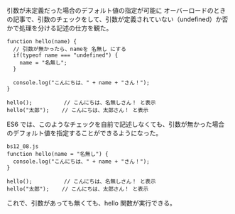 引数が未定義だった場合のデフォルト値の指定が可能に
オーバーロードのときの記事で、引数のチェックをして、引数が定義されていない（undefined）か否かで処理を分ける記述の仕方を観た。

```
function hello(name) {
  // 引数が無かったら、nameを 名無し にする
  if(typeof name === "undefined") {
    name = "名無し";
  }

  console.log("こんにちは、" + name + "さん！");
}

hello();          // こんにちは、名無しさん！ と表示
hello("太郎");    // こんにちは、太郎さん！ と表示
```

ES6 では、このようなチェックを自前で記述しなくても、引数が無かった場合のデフォルト値を指定することができるようになった。

```
bs12_08.js
function hello(name = "名無し") {
  console.log("こんにちは、" + name + "さん！");
}

hello();          // こんにちは、名無しさん！ と表示
hello("太郎");    // こんにちは、太郎さん！ と表示
```

これで、引数があっても無くても、hello 関数が実行できる。
